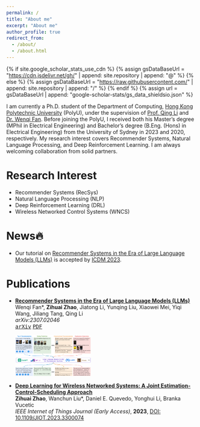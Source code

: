 ```yaml
---
permalink: /
title: "About me"
excerpt: "About me"
author_profile: true
redirect_from: 
  - /about/
  - /about.html
---
```

{% if site.google_scholar_stats_use_cdn %}
{% assign gsDataBaseUrl = "https://cdn.jsdelivr.net/gh/" | append: site.repository | append: "@" %}
{% else %}
{% assign gsDataBaseUrl = "https://raw.githubusercontent.com/" | append: site.repository | append: "/" %}
{% endif %}
{% assign url = gsDataBaseUrl | append: "google-scholar-stats/gs_data_shieldsio.json" %}

I am currently a Ph.D. student of the Department of Computing, [Hong Kong Polytechnic University](https://www.polyu.edu.hk/) (PolyU), under the supervision of [Prof. Qing Li](https://www4.comp.polyu.edu.hk/~csqli/) and [Dr. Wenqi Fan](https://wenqifan03.github.io/). Before joining the PolyU, I received both his Master’s degree (MPhil in Electrical Engineering) and Bachelor’s degree (B.Eng. (Hons) in Electrical Engineering) from the University of Sydney in 2023 and 2020, respectively. My research interest covers Recommender Systems, Natural Language Processing, and Deep Reinforcement Learning. I am always welcoming collaboration from solid partners.

Research Interest
======
+ Recommender Systems (RecSys)
+ Natural Language Processing (NLP)
+ Deep Reinforcement Learning (DRL)
+ Wireless Networked Control Systems (WNCS)

News:fire:
======
+ Our tutorial on [Recommender Systems in the Era of Large Language Models (LLMs)](https://arxiv.org/abs/2307.02046) is accepted by [ICDM 2023](https://www.cloud-conf.net/icdm2023/).
   
Publications
======
+ [**Recommender Systems in the Era of Large Language Models (LLMs)**](https://arxiv.org/abs/2307.02046)
  <br> Wenqi Fan\*, **Zihuai Zhao**, Jiatong Li, Yunqing Liu, Xiaowei Mei, Yiqi Wang, Jiliang Tang, Qing Li
  <br> _arXiv:2307.02046_
  <br> <kbd><a href="https://arxiv.org/abs/2307.02046">arXiv</a></kbd> <kbd><a href="/files/2023_LLM_GPT_Rec_Survey_v2_0.pdf">PDF</a></kbd>
  <p style="margin-top: 5px;"><img src="/images/LLMs_tasks.png"  width="200"/></p>

+ [**Deep Learning for Wireless Networked Systems: A Joint Estimation-Control-Scheduling Approach**](https://ieeexplore.ieee.org/document/10197647)
  <br> **Zihuai Zhao**, Wanchun Liu\*, Daniel E. Quevedo, Yonghui Li, Branka Vucetic
  <br> _IEEE Internet of Things Journal (Early Access)_, **2023**, [DOI: 10.1109/JIOT.2023.3300074](https://ieeexplore.ieee.org/document/10197647)

